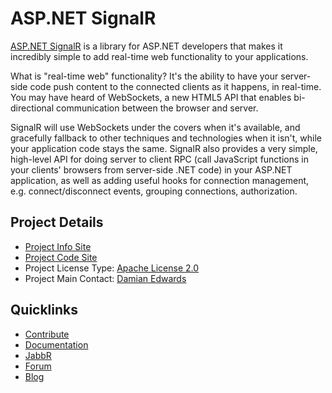 # ASP.NET SignalR

[ASP.NET SignalR](http://signalr.net/) is a library for ASP.NET developers that makes it incredibly simple to add real-time web functionality to your applications. 

What is "real-time web" functionality? It's the ability to have your server-side code push content to the connected clients as it happens, in real-time. You may have heard of WebSockets, a new HTML5 API that enables bi-directional communication between the browser and server. 

SignalR will use WebSockets under the covers when it's available, and gracefully fallback to other techniques and technologies when it isn't, while your application code stays the same. SignalR also provides a very simple, high-level API for doing server to client RPC (call JavaScript functions in your clients' browsers from server-side .NET code) in your ASP.NET application, as well as adding useful hooks for connection management, e.g. connect/disconnect events, grouping connections, authorization.

## Project Details
*  [Project Info Site](http://signalr.net/)
*  [Project Code Site](https://github.com/SignalR/SignalR)
*  Project License Type: [Apache License 2.0](https://github.com/SignalR/SignalR/blob/master/LICENSE.txt)
* Project Main Contact: [Damian Edwards](https://github.com/DamianEdwards)

## Quicklinks

* [Contribute](https://github.com/SignalR/SignalR/blob/master/CONTRIBUTING.md)
* [Documentation](https://www.asp.net/signalr)
* [JabbR](http://jabbr.net/#/rooms/signalr) 
* [Forum](https://forums.asp.net/1254.aspx/1?ASP+NET+SignalR)
* [Blog](https://blogs.msdn.com/b/webdev/)
